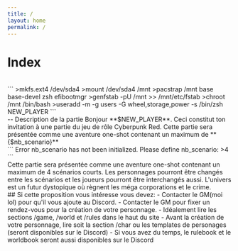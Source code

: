 ```yaml
---
title: /
layout: home
permalink: /
---
```


# Index
<br />
```
>mkfs.ext4 /dev/sda4
>mount /dev/sda4 /mnt
>pacstrap /mnt base base-devel zsh efibootmgr
>genfstab -pU /mnt >> /mnt/etc/fstab
>chroot /mnt /bin/bash
>useradd -m -g users -G wheel,storage,power -s /bin/zsh NEW_PLAYER
```
<br />
-- Description de la partie
Bonjour **$NEW_PLAYER**.
Ceci constitut ton invitation à une partie du jeu de rôle Cyberpunk Red. Cette partie sera présentée comme une aventure one-shot contenant un maximum de **{$nb_scenario}**
<br />
```
Error nb_scenario has not been initialized. Please define nb_scenario:
>4
```
<br />
Cette partie sera présentée comme une aventure one-shot contenant un maximum de 4 scénarios courts. Les personnages pourront être changés entre les scénarios et les joueurs pourront être interchangés aussi. L'univers est un futur dystopique où règnent les méga corporations et le crime.
<br />
## Si cette proposition vous intéresse vous devez:
- Contacter le GM(moi lol) pour qu'il vous ajoute au Discord.
- Contacter le GM pour fixer un rendez-vous pour la création de votre personnage.
- Idéalement lire les sections /game, /world et /rules dans le haut du site
- Avant la création de votre personnage, lire soit la section /char ou les templates de personages (seront disponibles sur le Discord)
- Si vous avez du temps, le rulebook et le worldbook seront aussi disponibles sur le Discord
